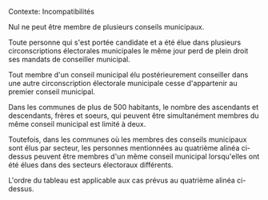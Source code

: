 Contexte: Incompatibilités

Nul ne peut être membre de plusieurs conseils municipaux.

Toute personne qui s'est portée candidate et a été élue dans plusieurs circonscriptions électorales municipales le même jour perd de plein droit ses mandats de conseiller municipal.

Tout membre d'un conseil municipal élu postérieurement conseiller dans une autre circonscription électorale municipale cesse d'appartenir au premier conseil municipal.

Dans les communes de plus de 500 habitants, le nombre des ascendants et descendants, frères et soeurs, qui peuvent être simultanément membres du même conseil municipal est limité à deux.

Toutefois, dans les communes où les membres des conseils municipaux sont élus par secteur, les personnes mentionnées au quatrième alinéa ci-dessus peuvent être membres d'un même conseil municipal lorsqu'elles ont été élues dans des secteurs électoraux différents.

L'ordre du tableau est applicable aux cas prévus au quatrième alinéa ci-dessus.